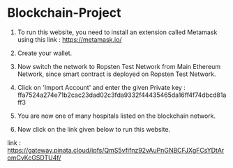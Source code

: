 # Blockchain-Project

1. To run this website, you need to install an extension called Metamask using this link : https://metamask.io/

2. Create your wallet.

3. Now switch the network to Ropsten Test Network from Main Ethereum Network, since smart contract is deployed on Ropsten Test Network.

3. Click on 'Import Account' and enter the given Private key : ffa7524a274e71b2cac23dad02c3fda9332f44435465da16ff4f74dbcd81aff3

4. You are now one of many hospitals listed on the blockchain network.

5. Now click on the link given below to run this website.



link : https://gateway.pinata.cloud/ipfs/QmS5vfifnz92vAuPnGNBCFJXgFCsYDtAromCvKcGSDTU4f/
